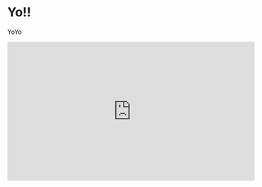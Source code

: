 # Yo!!

YoYo

<iframe width="560" height="315" src="https://www.youtube.com/embed/I22AqV9zV50" frameborder="0" allow="accelerometer; autoplay; clipboard-write; encrypted-media; gyroscope; picture-in-picture" allowfullscreen></iframe>

<script>
  console.log("Yo!!");
  alert("Yo!!")
</script>
